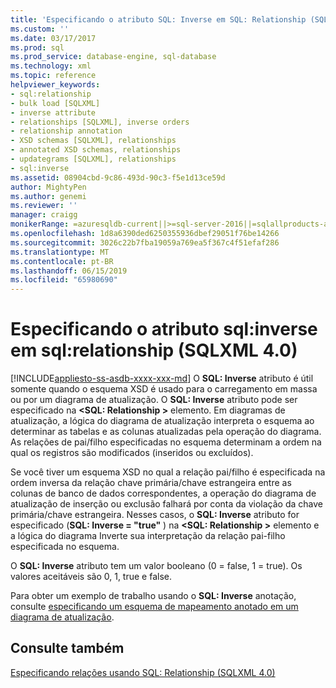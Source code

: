 ```yaml
---
title: 'Especificando o atributo SQL: Inverse em SQL: Relationship (SQLXML 4.0) | Microsoft Docs'
ms.custom: ''
ms.date: 03/17/2017
ms.prod: sql
ms.prod_service: database-engine, sql-database
ms.technology: xml
ms.topic: reference
helpviewer_keywords:
- sql:relationship
- bulk load [SQLXML]
- inverse attribute
- relationships [SQLXML], inverse orders
- relationship annotation
- XSD schemas [SQLXML], relationships
- annotated XSD schemas, relationships
- updategrams [SQLXML], relationships
- sql:inverse
ms.assetid: 08904cbd-9c86-493d-90c3-f5e1d13ce59d
author: MightyPen
ms.author: genemi
ms.reviewer: ''
manager: craigg
monikerRange: =azuresqldb-current||>=sql-server-2016||=sqlallproducts-allversions||>=sql-server-linux-2017||=azuresqldb-mi-current
ms.openlocfilehash: 1d8a6390ded6250355936dbef29051f76be14266
ms.sourcegitcommit: 3026c22b7fba19059a769ea5f367c4f51efaf286
ms.translationtype: MT
ms.contentlocale: pt-BR
ms.lasthandoff: 06/15/2019
ms.locfileid: "65980690"
---
```

# <a name="specifying-the-sqlinverse-attribute-on-sqlrelationship-sqlxml-40"></a>Especificando o atributo sql:inverse em sql:relationship (SQLXML 4.0)
[!INCLUDE[appliesto-ss-asdb-xxxx-xxx-md](../../includes/appliesto-ss-asdb-xxxx-xxx-md.md)]
  O **SQL: Inverse** atributo é útil somente quando o esquema XSD é usado para o carregamento em massa ou por um diagrama de atualização. O **SQL: Inverse** atributo pode ser especificado na  **\<SQL: Relationship >** elemento. Em diagramas de atualização, a lógica do diagrama de atualização interpreta o esquema ao determinar as tabelas e as colunas atualizadas pela operação do diagrama. As relações de pai/filho especificadas no esquema determinam a ordem na qual os registros são modificados (inseridos ou excluídos).  
  
 Se você tiver um esquema XSD no qual a relação pai/filho é especificada na ordem inversa da relação chave primária/chave estrangeira entre as colunas de banco de dados correspondentes, a operação do diagrama de atualização de inserção ou exclusão falhará por conta da violação da chave primária/chave estrangeira. Nesses casos, o **SQL: Inverse** atributo for especificado (**SQL: Inverse = "true"** ) na  **\<SQL: Relationship >** elemento e a lógica do diagrama Inverte sua interpretação da relação pai-filho especificada no esquema.  
  
 O **SQL: Inverse** atributo tem um valor booleano (0 = false, 1 = true). Os valores aceitáveis são 0, 1, true e false.  
  
 Para obter um exemplo de trabalho usando o **SQL: Inverse** anotação, consulte [especificando um esquema de mapeamento anotado em um diagrama de atualização](../../relational-databases/sqlxml-annotated-xsd-schemas-xpath-queries/updategrams/specifying-an-annotated-mapping-schema-in-an-updategram-sqlxml-4-0.md).  
  
## <a name="see-also"></a>Consulte também  
 [Especificando relações usando SQL: Relationship &#40;SQLXML 4.0&#41;](../../relational-databases/sqlxml-annotated-xsd-schemas-using/specifying-relationships-using-sql-relationship-sqlxml-4-0.md)  
  
  
